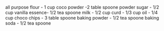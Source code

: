 all purpose flour - 1 cup
coco powder -2 table spoone
powder sugar - 1/2 cup
vanilla essence- 1/2 tea spoone
milk - 1/2 cup
curd - 1/3 cup
oil - 1/4 cup
choco chips - 3 table spoone
baking powder - 1/2 tea spoone
baking soda - 1/2 tea spoone
